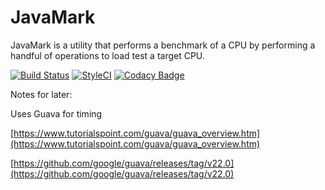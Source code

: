 # JavaMark
JavaMark is a utility that performs a benchmark of a CPU by performing a handful of operations to load test a target CPU.

[![Build Status](https://travis-ci.org/thedudeguy1/JavaMark.svg?branch=master)](https://travis-ci.org/thedudeguy1/JavaMark)
[![StyleCI](https://styleci.io/repos/93119589/shield?branch=master)](https://styleci.io/repos/93119589)
[![Codacy Badge](https://api.codacy.com/project/badge/Grade/033401b56b974a359752656f7ab1f289)](https://www.codacy.com/app/thedudeguy1/JavaMark?utm_source=github.com&utm_medium=referral&utm_content=thedudeguy1/JavaMark&utm_campaign=badger)

Notes for later:

Uses Guava for timing

[https://www.tutorialspoint.com/guava/guava_overview.htm](https://www.tutorialspoint.com/guava/guava_overview.htm)

[https://github.com/google/guava/releases/tag/v22.0](https://github.com/google/guava/releases/tag/v22.0)
